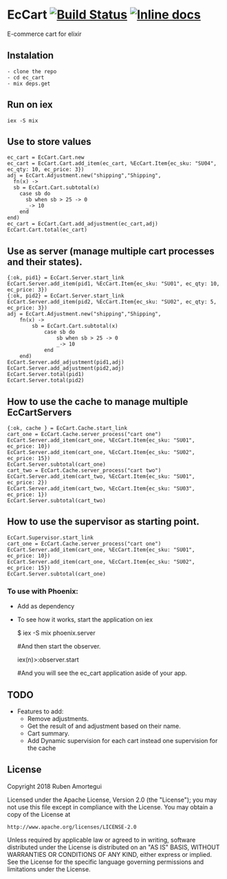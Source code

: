 # EcCart [![Build Status](https://travis-ci.org/ramortegui/ec_cart.svg?branch=master)](https://travis-ci.org/ramortegui/ec_cart) [![Inline docs](http://inch-ci.org/github/ramortegui/ec_cart.svg?branch=master)](http://inch-ci.org/github/ramortegui/ec_cart)

E-commerce cart for elixir

## Instalation

    - clone the repo
    - cd ec_cart
    - mix deps.get

## Run on iex

    iex -S mix

## Use to store values 

    ec_cart = EcCart.Cart.new
    ec_cart = EcCart.Cart.add_item(ec_cart, %EcCart.Item{ec_sku: "SU04", ec_qty: 10, ec_price: 3})
    adj = EcCart.Adjustment.new("shipping","Shipping",
      fn(x) ->
      sb = EcCart.Cart.subtotal(x)
        case sb do
          sb when sb > 25 -> 0
          _-> 10
        end
    end)
    ec_cart = EcCart.Cart.add_adjustment(ec_cart,adj)
    EcCart.Cart.total(ec_cart)

## Use as server (manage multiple cart processes and their states).

    {:ok, pid1} = EcCart.Server.start_link
    EcCart.Server.add_item(pid1, %EcCart.Item{ec_sku: "SU01", ec_qty: 10, ec_price: 3})
    {:ok, pid2} = EcCart.Server.start_link
    EcCart.Server.add_item(pid2, %EcCart.Item{ec_sku: "SU02", ec_qty: 5, ec_price: 3})
    adj = EcCart.Adjustment.new("shipping","Shipping",
        fn(x) ->
            sb = EcCart.Cart.subtotal(x)
                case sb do
                    sb when sb > 25 -> 0
                    _-> 10
                end
        end)
    EcCart.Server.add_adjustment(pid1,adj)
    EcCart.Server.add_adjustment(pid2,adj)
    EcCart.Server.total(pid1)
    EcCart.Server.total(pid2)

## How to use the cache to manage multiple EcCartServers

    {:ok, cache } = EcCart.Cache.start_link
    cart_one = EcCart.Cache.server_process("cart one")
    EcCart.Server.add_item(cart_one, %EcCart.Item{ec_sku: "SU01", ec_price: 10})
    EcCart.Server.add_item(cart_one, %EcCart.Item{ec_sku: "SU02", ec_price: 15})
    EcCart.Server.subtotal(cart_one)
    cart_two = EcCart.Cache.server_process("cart two")
    EcCart.Server.add_item(cart_two, %EcCart.Item{ec_sku: "SU01", ec_price: 2})
    EcCart.Server.add_item(cart_two, %EcCart.Item{ec_sku: "SU03", ec_price: 1})
    EcCart.Server.subtotal(cart_two)

## How to use the supervisor as starting point.

    EcCart.Supervisor.start_link
    cart_one = EcCart.Cache.server_process("cart one")
    EcCart.Server.add_item(cart_one, %EcCart.Item{ec_sku: "SU01", ec_price: 10})
    EcCart.Server.add_item(cart_one, %EcCart.Item{ec_sku: "SU02", ec_price: 15})
    EcCart.Server.subtotal(cart_one)

### To use with Phoenix:
  - Add as dependency 
  - To see how it works, start the application on iex
  
      $ iex -S mix phoenix.server
      
      #And then start the observer.
      
      iex(n)>:observer.start
        
      #And you will see the ec_cart application aside of your app.

## TODO

  - Features to add:
    * Remove adjustments.
    * Get the result of and adjustment based on their name.
    * Cart summary.
    * Add Dynamic supervision for each cart instead one supervision for the
      cache

## License

Copyright 2018 Ruben Amortegui

Licensed under the Apache License, Version 2.0 (the "License");
you may not use this file except in compliance with the License.
You may obtain a copy of the License at

    http://www.apache.org/licenses/LICENSE-2.0

Unless required by applicable law or agreed to in writing, software
distributed under the License is distributed on an "AS IS" BASIS,
WITHOUT WARRANTIES OR CONDITIONS OF ANY KIND, either express or implied.
See the License for the specific language governing permissions and
limitations under the License.
